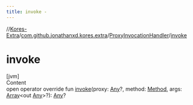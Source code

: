 ```yaml
---
title: invoke -
---
```

//[Kores-Extra](../../../index.md)/[com.github.jonathanxd.kores.extra](../index.md)/[ProxyInvocationHandler](index.md)/[invoke](invoke.md)



# invoke  
[jvm]  
Content  
open operator override fun [invoke](invoke.md)(proxy: [Any](https://kotlinlang.org/api/latest/jvm/stdlib/kotlin/-any/index.html)?, method: [Method](https://docs.oracle.com/javase/8/docs/api/java/lang/reflect/Method.html), args: [Array](https://kotlinlang.org/api/latest/jvm/stdlib/kotlin/-array/index.html)<out [Any](https://kotlinlang.org/api/latest/jvm/stdlib/kotlin/-any/index.html)>?): [Any](https://kotlinlang.org/api/latest/jvm/stdlib/kotlin/-any/index.html)?  



